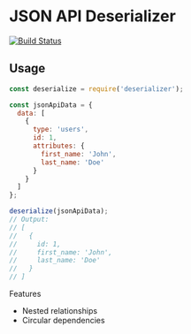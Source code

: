 # JSON API Deserializer

[![Build Status](https://travis-ci.org/Skysplit/json-api-deserializer.svg?branch=master)](https://travis-ci.org/Skysplit/json-api-deserializer)

## Usage

```js
const deserialize = require('deserializer');

const jsonApiData = {
  data: [
    {
      type: 'users',
      id: 1,
      attributes: {
        first_name: 'John',
        last_name: 'Doe'
      }
    }
  ]
};

deserialize(jsonApiData);
// Output:
// [
//   {
//     id: 1,
//     first_name: 'John',
//     last_name: 'Doe'
//   }
// ]
```


Features

- Nested relationships
- Circular dependencies